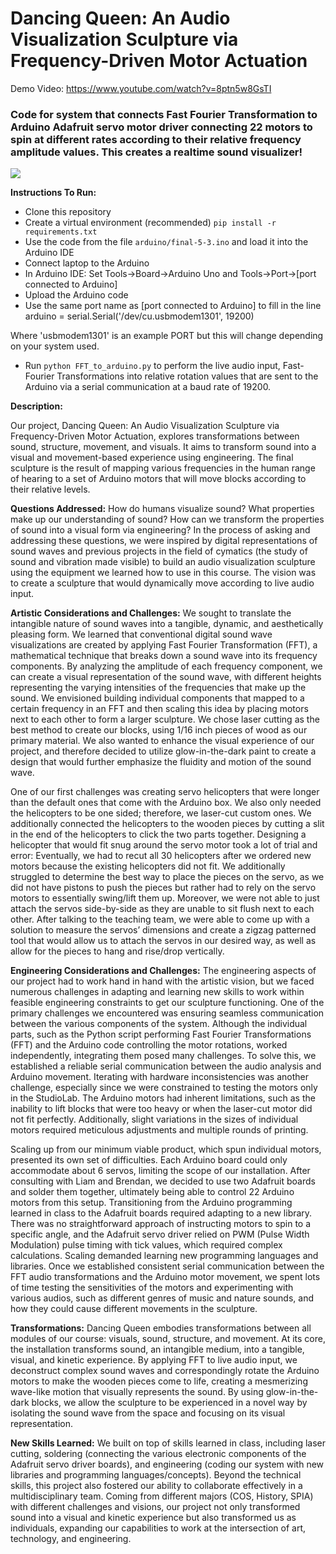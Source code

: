 # Dancing Queen: An Audio Visualization Sculpture via Frequency-Driven Motor Actuation

Demo Video: https://www.youtube.com/watch?v=8ptn5w8GsTI

### Code for system that connects Fast Fourier Transformation to Arduino Adafruit servo motor driver connecting 22 motors to spin at different rates according to their relative frequency amplitude values. This creates a realtime sound visualizer!

![](https://github.com/jennsun/stc_final_sound_visualizer/dancingqueen.gif)

**Instructions To Run:**
* Clone this repository
* Create a virtual environment (recommended)
`pip install -r requirements.txt`
* Use the code from the file `arduino/final-5-3.ino` and load it into the Arduino IDE
* Connect laptop to the Arduino
* In Arduino IDE: Set Tools->Board->Arduino Uno and Tools->Port->[port connected to Arduino] 
* Upload the Arduino code
* Use the same port name as [port connected to Arduino] to fill in the line
arduino = serial.Serial('/dev/cu.usbmodem1301', 19200)

Where 'usbmodem1301' is an example PORT but this will change depending on your system used.
* Run `python FFT_to_arduino.py` to perform the live audio input, Fast-Fourier Transformations into relative rotation values that are sent to the Arduino via a serial communication at a baud rate of 19200. 

**Description:**

Our project, Dancing Queen: An Audio Visualization Sculpture via Frequency-Driven Motor Actuation, explores transformations between sound, structure, movement, and visuals. It aims to transform sound into a visual and movement-based experience using engineering. The final sculpture is the result of mapping various frequencies in the human range of hearing to a set of Arduino motors that will move blocks according to their relative levels. 

**Questions Addressed:** How do humans visualize sound? What properties make up our understanding of sound? How can we transform the properties of sound into a visual form via engineering? In the process of asking and addressing these questions, we were inspired by digital representations of sound waves and previous projects in the field of cymatics (the study of sound and vibration made visible) to build an audio visualization sculpture using the equipment we learned how to use in this course. The vision was to create a sculpture that would dynamically move according to live audio input. 

**Artistic Considerations and Challenges:** We sought to translate the intangible nature of sound waves into a tangible, dynamic, and aesthetically pleasing form. We learned that conventional digital sound wave visualizations are created by applying Fast Fourier Transformation (FFT), a mathematical technique that breaks down a sound wave into its frequency components. By analyzing the amplitude of each frequency component, we can create a visual representation of the sound wave, with different heights representing the varying intensities of the frequencies that make up the sound. 
We envisioned building individual components that mapped to a certain frequency in an FFT and then scaling this idea by placing motors next to each other to form a larger sculpture. We chose laser cutting as the best method to create our blocks, using 1/16 inch pieces of wood as our primary material. We also wanted to enhance the visual experience of our project, and therefore decided to utilize glow-in-the-dark paint to create a design that would further emphasize the fluidity and motion of the sound wave. 

One of our first challenges was creating servo helicopters that were longer than the default ones that come with the Arduino box. We also only needed the helicopters to be one sided; therefore, we laser-cut custom ones. We additionally connected the helicopters to the wooden pieces by cutting a slit in the end of the helicopters to click the two parts together. Designing a helicopter that would fit snug around the servo motor took a lot of trial and error: Eventually, we had to recut all 30 helicopters after we ordered new motors because the existing helicopters did not fit. 
We additionally struggled to determine the best way to place the pieces on the servo, as we did not have pistons to push the pieces but rather had to rely on the servo motors to essentially swing/lift them up. Moreover, we were not able to just attach the servos side-by-side as they are unable to sit flush next to each other. After talking to the teaching team, we were able to come up with a solution to measure the servos’ dimensions and create a zigzag patterned tool that would allow us to attach the servos in our desired way, as well as allow for the pieces to hang and rise/drop vertically. 

**Engineering Considerations and Challenges:** The engineering aspects of our project had to work hand in hand with the artistic vision, but we faced numerous challenges in adapting and learning new skills to work within feasible engineering constraints to get our sculpture functioning. 
One of the primary challenges we encountered was ensuring seamless communication between the various components of the system. Although the individual parts, such as the Python script performing Fast Fourier Transformations (FFT) and the Arduino code controlling the motor rotations, worked independently, integrating them posed many challenges. To solve this, we established a reliable serial communication between the audio analysis and Arduino movement.  Iterating with hardware inconsistencies was another challenge, especially since we were constrained to testing the motors only in the StudioLab. The Arduino motors had inherent limitations, such as the inability to lift blocks that were too heavy or when the laser-cut motor did not fit perfectly. Additionally, slight variations in the sizes of individual motors required meticulous adjustments and multiple rounds of printing.

Scaling up from our minimum viable product, which spun individual motors, presented its own set of difficulties. Each Arduino board could only accommodate about 6 servos, limiting the scope of our installation. After consulting with Liam and Brendan, we decided to use two Adafruit boards and solder them together, ultimately being able to control 22 Arduino motors from this setup.  Transitioning from the Arduino programming learned in class to the Adafruit boards required adapting to a new library. There was no straightforward approach of instructing motors to spin to a specific angle, and the Adafruit servo driver relied on PWM (Pulse Width Modulation) pulse timing with tick values, which required complex calculations. Scaling demanded learning new programming languages and libraries. 
Once we established consistent serial communication between the FFT audio transformations and the Arduino motor movement, we spent lots of time testing the sensitivities of the motors and experimenting with various audios, such as different genres of music and nature sounds, and how they could cause different movements in the sculpture. 

**Transformations:** Dancing Queen embodies transformations between all modules of our course: visuals, sound, structure, and movement. At its core, the installation transforms sound, an intangible medium, into a tangible, visual, and kinetic experience. By applying FFT to live audio input, we deconstruct complex sound waves and correspondingly rotate the Arduino motors to make the wooden pieces come to life, creating a mesmerizing wave-like motion that visually represents the sound. By using glow-in-the-dark blocks, we allow the sculpture to be experienced in a novel way by isolating the sound wave from the space and focusing on its visual representation. 

**New Skills Learned:** We built on top of skills learned in class, including laser cutting, soldering (connecting the various electronic components of the Adafruit servo driver boards), and engineering (coding our system with new libraries and programming languages/concepts).
Beyond the technical skills, this project also fostered our ability to collaborate effectively in a multidisciplinary team. Coming from different majors (COS, History, SPIA) with different challenges and visions, our project not only transformed sound into a visual and kinetic experience but also transformed us as individuals, expanding our capabilities to work at the intersection of art, technology, and engineering.
